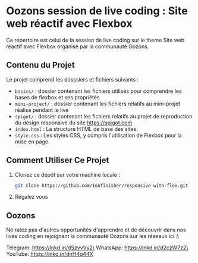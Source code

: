 # Oozons session de live coding : Site web réactif avec Flexbox

Ce répertoire est celui de la session de live coding sur le theme Site web réactif avec Flexbox organisé par la communauté Oozons.

## Contenu du Projet

Le projet comprend les dosssiers et fichiers suivants :

- `basics/` : dossier contenant les fichiers utilisés pour comprendre les bases de flexbox et ses propriétés
- `mini-project/` : dossier contenant les fichiers relatifs au mini-projet réalisé pendant le live
- `spigot/` : dossier contenant les fichiers relatifs au projet de reproduction du design responsive du site https://spigot.com
- `index.html` : La structure HTML de base des sites.
- `style.css` : Les styles CSS, y compris l'utilisation de Flexbox pour la mise en page.

## Comment Utiliser Ce Projet

1. Clonez ce dépôt sur votre machine locale :

   ```bash
   git clone https://github.com/Ionfinisher/responsive-with-flex.git
   ```

2. Régalez vous

## Oozons

Ne ratez pas d'autres opportunités d'apprendre et de découvrir dans nos lives coding en rejoignant la communauté Oozons sur les réseaux ici :\

Telegram: https://lnkd.in/dSzvvVy2\
WhatsApp: https://lnkd.in/d2czW7z2\
YouTube: https://lnkd.in/dnH4q44X
